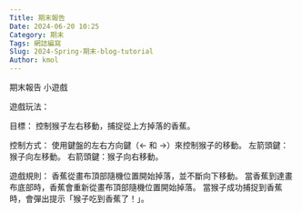 ```yaml
---
Title: 期末報告
Date: 2024-06-20 10:25
Category: 期末
Tags: 網誌編寫
Slug: 2024-Spring-期末-blog-tutorial
Author: kmol
---
```


期末報告 小遊戲

<!-- PELICAN_END_SUMMARY -->


<canvas id="gameCanvas" width="800" height="600"></canvas>
<script>
const canvas = document.getElementById('gameCanvas');
const ctx = canvas.getContext('2d');
let monkey = {
x: canvas.width / 2,
y: canvas.height - 60,
width: 50,
height: 50,
dx: 5
};
let banana = {
x: Math.random() * canvas.width,
y: 0,
width: 30,
height: 30,
dy: 2
};
function drawMonkey() {
ctx.fillStyle = 'brown';
ctx.fillRect(monkey.x, monkey.y, monkey.width, monkey.height);
}
function drawBanana() {
ctx.fillStyle = 'yellow';
ctx.fillRect(banana.x, banana.y, banana.width, banana.height);
}
function clearCanvas() {
ctx.clearRect(0, 0, canvas.width, canvas.height);
}
function moveBanana() {
banana.y += banana.dy;
if (banana.y > canvas.height) {
banana.y = 0;
banana.x = Math.random() * canvas.width;
}
}
function detectCollision() {
if (banana.x < monkey.x + monkey.width &&
banana.x + banana.width > monkey.x &&
banana.y < monkey.y + monkey.height &&
banana.y + banana.height > monkey.y) {
banana.y = 0;
banana.x = Math.random() * canvas.width;
alert('猴子吃到香蕉了！');
}
}
function update() {
clearCanvas();
drawMonkey();
drawBanana();
moveBanana();
detectCollision();
requestAnimationFrame(update);
}
function moveMonkey(event) {
if (event.key === 'ArrowLeft' && monkey.x > 0) {
monkey.x -= monkey.dx;
} else if (event.key === 'ArrowRight' && monkey.x + monkey.width < canvas.width) {
monkey.x += monkey.dx;
}
}
document.addEventListener('keydown', moveMonkey);
update();
</script>


遊戲玩法：

目標：
控制猴子左右移動，捕捉從上方掉落的香蕉。

控制方式：
使用鍵盤的左右方向鍵（← 和 →）來控制猴子的移動。
左箭頭鍵：猴子向左移動。
右箭頭鍵：猴子向右移動。

遊戲規則：
香蕉從畫布頂部隨機位置開始掉落，並不斷向下移動。
當香蕉到達畫布底部時，香蕉會重新從畫布頂部隨機位置開始掉落。
當猴子成功捕捉到香蕉時，會彈出提示「猴子吃到香蕉了！」。